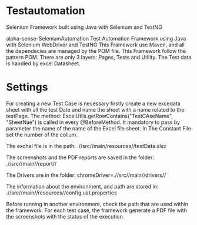 # Testautomation
 Selenium Framework built using Java with Selenium and TestNG

alpha-sense-SeleniumAutomation
Test Automation Framework using Java with Selenium WebDriver and TestNG This Framework use Maven, and all the dependecies are managed by the POM file. This Framework follow the pattern POM. There are only 3 layers: Pages, Tests and Utility. The Test data is handled by excel Datasheet.


# Settings
For creating a new Test Case is necessary firstly create a new excedata sheet with all the test Date and name the sheet with a name related to the testPage. The method: ExcelUtils.getRowContains("TestCAseName", "SheetNae") is called in every @BeforeMethod. It mandatory to pass by parameter the name of the name of the Excel file sheet. In The Constant File set the number of the collum.


The exchel file is in the path: .//src//main/resources//testData.xlsx

The screenshots and the PDF reports are saved in the folder: .//src//main//report//

The Drivers are in the folder: chromeDriver=.//src//main//drivers// 

The information about the environment, and path are stored in:
.//src//main//resources//config.uat.properties
 
Before running in another environment, check the path that are used within the framework.
For each test case, the framework generate a PDF file with the screenshots with the status of the execution.
